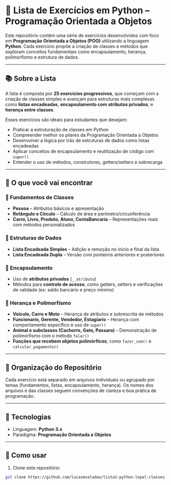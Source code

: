 # 🐍 Lista de Exercícios em Python – Programação Orientada a Objetos

Este repositório contém uma série de exercícios desenvolvidos com foco em **Programação Orientada a Objetos (POO)** utilizando a linguagem **Python**. Cada exercício propõe a criação de classes e métodos que exploram conceitos fundamentais como encapsulamento, herança, polimorfismo e estrutura de dados.

---

## 📚 Sobre a Lista

A lista é composta por **25 exercícios progressivos**, que começam com a criação de classes simples e avançam para estruturas mais complexas como **listas encadeadas**, **encapsulamento com atributos privados**, e **herança entre classes**.

Esses exercícios são ideais para estudantes que desejam:

- Praticar a estruturação de classes em Python
- Compreender melhor os pilares da Programação Orientada a Objetos
- Desenvolver a lógica por trás de estruturas de dados como listas encadeadas
- Aplicar conceitos de encapsulamento e reutilização de código com `super()`
- Entender o uso de métodos, construtores, getters/setters e sobrecarga

---

## 🧠 O que você vai encontrar

### 🔹 Fundamentos de Classes
- **Pessoa** – Atributos básicos e apresentação
- **Retângulo e Círculo** – Cálculo de área e perímetro/circunferência
- **Carro, Livro, Produto, Aluno, ContaBancaria** – Representações reais com métodos personalizados

### 🔹 Estruturas de Dados
- **Lista Encadeada Simples** – Adição e remoção no início e final da lista
- **Lista Encadeada Dupla** – Versão com ponteiros anteriores e posteriores

### 🔹 Encapsulamento
- Uso de **atributos privados** (`__atributo`)
- Métodos para **controle de acesso**, como getters, setters e verificações de validade (ex: saldo bancário e preço mínimo)

### 🔹 Herança e Polimorfismo
- **Veiculo, Carro e Moto** – Herança de atributos e sobrescrita de métodos
- **Funcionario, Gerente, Vendedor, Estagiario** – Herança com comportamento específico e uso de `super()`
- **Animal e subclasses (Cachorro, Gato, Passaro)** – Demonstração de polimorfismo com o método `falar()`
- **Funções que recebem objetos polimórficos**, como `fazer_som()` e `calcular_pagamento()`

---

## 📁 Organização do Repositório

Cada exercício está separado em arquivos individuais ou agrupado por temas (fundamentos, listas, encapsulamento, herança). Os nomes dos arquivos e das classes seguem convenções de clareza e boa prática de programação.

---

## 🧪 Tecnologias

- Linguagem: **Python 3.x**
- Paradigma: **Programação Orientada a Objetos**

---

## 🚀 Como usar

1. Clone este repositório:
```bash
git clone https://github.com/lucasmvaladao/lista2-python-lopal-classes.git
